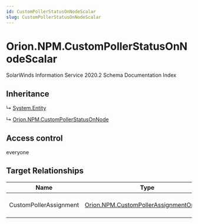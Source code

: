 ```yaml
---
id: CustomPollerStatusOnNodeScalar
slug: CustomPollerStatusOnNodeScalar
---
```


# Orion.NPM.CustomPollerStatusOnNodeScalar

SolarWinds Information Service 2020.2 Schema Documentation Index

## Inheritance

↳ [System.Entity](./../System/Entity)

↳ [Orion.NPM.CustomPollerStatusOnNode](./../Orion.NPM/CustomPollerStatusOnNode)

## Access control

everyone

## Target Relationships

| Name | Type | Notes |
| ------ | ------ | ------ |
| CustomPollerAssignment | [Orion.NPM.CustomPollerAssignmentOnNode](./../Orion.NPM/CustomPollerAssignmentOnNode) | Defined by relationship Orion.CustomPollerAssignmentOnNodeHostsCustomPollerStatusOnNodeScalar (System.Reference) |

